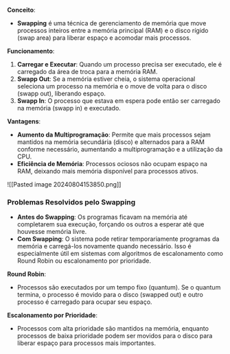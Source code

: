 **Conceito**:

- **Swapping** é uma técnica de gerenciamento de memória que move processos inteiros entre a memória principal (RAM) e o disco rígido (swap area) para liberar espaço e acomodar mais processos.

**Funcionamento**:

1. **Carregar e Executar**: Quando um processo precisa ser executado, ele é carregado da área de troca para a memória RAM.
2. **Swapp Out**: Se a memória estiver cheia, o sistema operacional seleciona um processo na memória e o move de volta para o disco (swapp out), liberando espaço.
3. **Swapp In**: O processo que estava em espera pode então ser carregado na memória (swapp in) e executado.

**Vantagens**:

- **Aumento da Multiprogramação**: Permite que mais processos sejam mantidos na memória secundária (disco) e alternados para a RAM conforme necessário, aumentando a multiprogramação e a utilização da CPU.
- **Eficiência de Memória**: Processos ociosos não ocupam espaço na RAM, deixando mais memória disponível para processos ativos.

![[Pasted image 20240804153850.png]]
### Problemas Resolvidos pelo Swapping

- **Antes do Swapping**: Os programas ficavam na memória até completarem sua execução, forçando os outros a esperar até que houvesse memória livre.
- **Com Swapping**: O sistema pode retirar temporariamente programas da memória e carregá-los novamente quando necessário. Isso é especialmente útil em sistemas com algoritmos de escalonamento como Round Robin ou escalonamento por prioridade.

**Round Robin**:

- Processos são executados por um tempo fixo (quantum). Se o quantum termina, o processo é movido para o disco (swapped out) e outro processo é carregado para ocupar seu espaço.

**Escalonamento por Prioridade**:

- Processos com alta prioridade são mantidos na memória, enquanto processos de baixa prioridade podem ser movidos para o disco para liberar espaço para processos mais importantes.